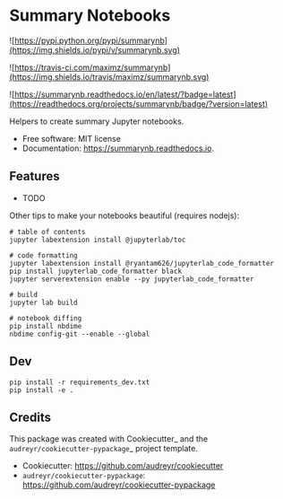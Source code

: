 # Summary Notebooks

![https://pypi.python.org/pypi/summarynb](https://img.shields.io/pypi/v/summarynb.svg)

![https://travis-ci.com/maximz/summarynb](https://img.shields.io/travis/maximz/summarynb.svg)

![https://summarynb.readthedocs.io/en/latest/?badge=latest](https://readthedocs.org/projects/summarynb/badge/?version=latest)

Helpers to create summary Jupyter notebooks.

* Free software: MIT license
* Documentation: https://summarynb.readthedocs.io.


## Features

* TODO

Other tips to make your notebooks beautiful (requires nodejs):

```
# table of contents
jupyter labextension install @jupyterlab/toc

# code formatting
jupyter labextension install @ryantam626/jupyterlab_code_formatter
pip install jupyterlab_code_formatter black
jupyter serverextension enable --py jupyterlab_code_formatter

# build
jupyter lab build

# notebook diffing
pip install nbdime
nbdime config-git --enable --global
```

## Dev

```
pip install -r requirements_dev.txt
pip install -e .
```

## Credits

This package was created with Cookiecutter_ and the `audreyr/cookiecutter-pypackage`_ project template.

* Cookiecutter: https://github.com/audreyr/cookiecutter
* `audreyr/cookiecutter-pypackage`: https://github.com/audreyr/cookiecutter-pypackage
